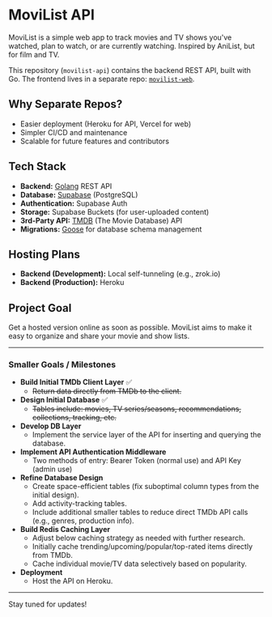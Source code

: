 # MoviList API

MoviList is a simple web app to track movies and TV shows you've watched, plan to watch, or are currently watching. Inspired by AniList, but for film and TV.

This repository (`movilist-api`) contains the backend REST API, built with Go. The frontend lives in a separate repo: [`movilist-web`](https://github.com/you/movilist-web).

## Why Separate Repos?

- Easier deployment (Heroku for API, Vercel for web)
- Simpler CI/CD and maintenance
- Scalable for future features and contributors

## Tech Stack

- **Backend:** [Golang](https://go.dev/) REST API  
- **Database:** [Supabase](https://supabase.com/) (PostgreSQL)  
- **Authentication:** Supabase Auth  
- **Storage:** Supabase Buckets (for user-uploaded content)  
- **3rd-Party API:** [TMDB](https://www.themoviedb.org/?language=en-US) (The Movie Database) API 
- **Migrations:** [Goose](https://github.com/pressly/goose) for database schema management  


## Hosting Plans

- **Backend (Development):** Local self-tunneling (e.g., zrok.io)
- **Backend (Production):** Heroku

## Project Goal

Get a hosted version online as soon as possible. MoviList aims to make it easy to organize and share your movie and show lists.

---


### Smaller Goals / Milestones

- **Build Initial TMDb Client Layer** ✅
  - ~~Return data directly from TMDb to the client.~~
- **Design Initial Database** ✅
  - ~~Tables include: movies, TV series/seasons, recommendations, collections, tracking, etc.~~
- **Develop DB Layer**
  - Implement the service layer of the API for inserting and querying the database.
- **Implement API Authentication Middleware**
  - Two methods of entry: Bearer Token (normal use) and API Key (admin use)
- **Refine Database Design**
  - Create space-efficient tables (fix suboptimal column types from the initial design).
  - Add activity-tracking tables.
  - Include additional smaller tables to reduce direct TMDb API calls (e.g., genres, production info).
- **Build Redis Caching Layer**
  - Adjust below caching strategy as needed with further research.
  - Initially cache trending/upcoming/popular/top-rated items directly from TMDb.
  - Cache individual movie/TV data selectively based on popularity.
- **Deployment**
  - Host the API on Heroku.

---

Stay tuned for updates!